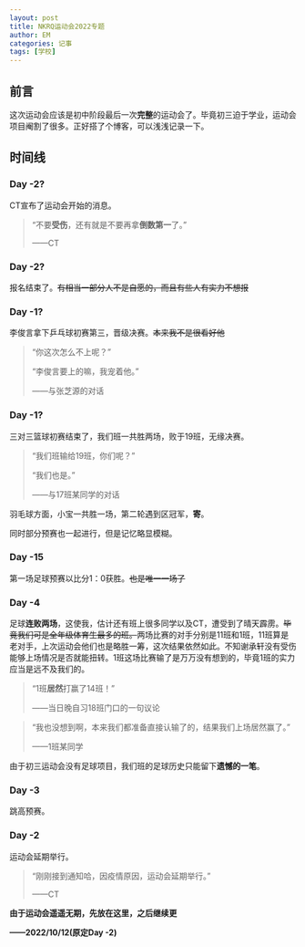 ```yaml
---
layout: post
title: NKRQ运动会2022专题
author: EM
categories: 记事
tags: [学校]
---
```


## 前言

这次运动会应该是初中阶段最后一次**完整**的运动会了。毕竟初三迫于学业，运动会项目阉割了很多。正好搭了个博客，可以浅浅记录一下。

## 时间线

### Day -2?

CT宣布了运动会开始的消息。

> “不要**受伤**，还有就是不要再拿**倒数第一**了。”
>
> ——CT

### Day -2?

报名结束了。~~有相当一部分人不是自愿的，而且有些人有实力不想报~~

### Day -1?

李俊言拿下乒乓球初赛第三，晋级决赛。~~本来我不是很看好他~~

> “你这次怎么不上呢？”
>
> “李俊言要上的嘛，我宠着他。”
>
> ——与张芝源的对话

### Day -1?

三对三篮球初赛结束了，我们班一共胜两场，败于19班，无缘决赛。

> “我们班输给19班，你们呢？”
>
> “我们也是。”
>
> ——与17班某同学的对话

羽毛球方面，小宝一共胜一场，第二轮遇到区冠军，**寄**。

同时部分预赛也一起进行，但是记忆略显模糊。

### Day -15

第一场足球预赛以比分1：0获胜。~~也是唯一一场了~~



### Day  -4

足球**连败两场**，这使我，估计还有班上很多同学以及CT，遭受到了晴天霹雳。~~毕竟我们可是全年级体育生最多的班。~~两场比赛的对手分别是11班和1班，11班算是老对手，上次运动会他们也是略胜一筹，这次结果依然如此。不知谢承轩没有受伤能够上场情况是否就能扭转。1班这场比赛输了是万万没有想到的，毕竟1班的实力应当是远不及我们的。

> “1班**居然**打赢了14班！”
>
> ——当日晚自习18班门口的一句议论

> “我也没想到啊，本来我们都准备直接认输了的，结果我们上场居然赢了。”
>
> ——1班某同学

由于初三运动会没有足球项目，我们班的足球历史只能留下**遗憾的一笔**。

### Day -3

跳高预赛。

### Day -2

运动会延期举行。

> “刚刚接到通知哈，因疫情原因，运动会延期举行。”
>
> ——CT

**由于运动会遥遥无期，先放在这里，之后继续更**

**——2022/10/12(原定Day -2)**